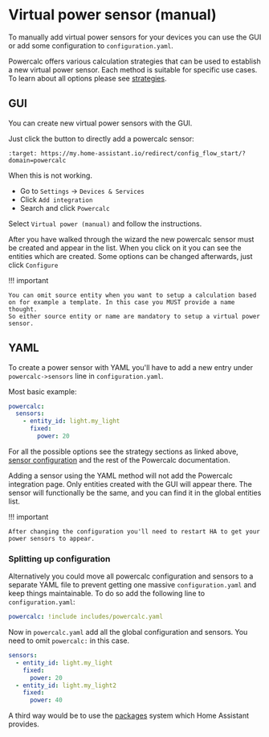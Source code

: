 # Virtual power sensor (manual)

To manually add virtual power sensors for your devices you can use the GUI or add some configuration to `configuration.yaml`.

Powercalc offers various calculation strategies that can be used to establish a new virtual power sensor. Each method is suitable for specific use cases. To learn about all options please see [strategies](../strategies/index.md).

## GUI

You can create new virtual power sensors with the GUI.

Just click the button to directly add a powercalc sensor:

```{image} https://my.home-assistant.io/badges/config_flow_start.svg
:target: https://my.home-assistant.io/redirect/config_flow_start/?domain=powercalc
```

When this is not working.

- Go to `Settings` -> `Devices & Services`
- Click `Add integration`
- Search and click `Powercalc`

Select `Virtual power (manual)` and follow the instructions.

After you have walked through the wizard the new powercalc sensor must be created and appear in the list.
When you click on it you can see the entities which are created.
Some options can be changed afterwards, just click `Configure`

!!! important

    You can omit source entity when you want to setup a calculation based on for example a template. In this case you MUST provide a name thought.
    So either source entity or name are mandatory to setup a virtual power sensor.

## YAML

To create a power sensor with YAML you'll have to add a new entry under `powercalc->sensors` line in `configuration.yaml`.

Most basic example:

```yaml
powercalc:
  sensors:
    - entity_id: light.my_light
      fixed:
        power: 20
```

For all the possible options see the strategy sections as linked above, [sensor configuration](../configuration/sensor-configuration.md) and the rest of the Powercalc documentation.

Adding a sensor using the YAML method will not add the Powercalc integration page. Only entities created with the GUI will appear there.
The sensor will functionally be the same, and you can find it in the global entities list.

!!! important

    After changing the configuration you'll need to restart HA to get your power sensors to appear.

### Splitting up configuration

Alternatively you could move all powercalc configuration and sensors to a separate YAML file to prevent getting one massive `configuration.yaml` and keep things maintainable.
To do so add the following line to `configuration.yaml`:

```yaml
powercalc: !include includes/powercalc.yaml
```

Now in `powercalc.yaml` add all the global configuration and sensors. You need to omit `powercalc:` in this case.

```yaml
sensors:
  - entity_id: light.my_light
    fixed:
      power: 20
  - entity_id: light.my_light2
    fixed:
      power: 40
```

A third way would be to use the [packages](https://www.home-assistant.io/docs/configuration/packages/) system which Home Assistant provides.
